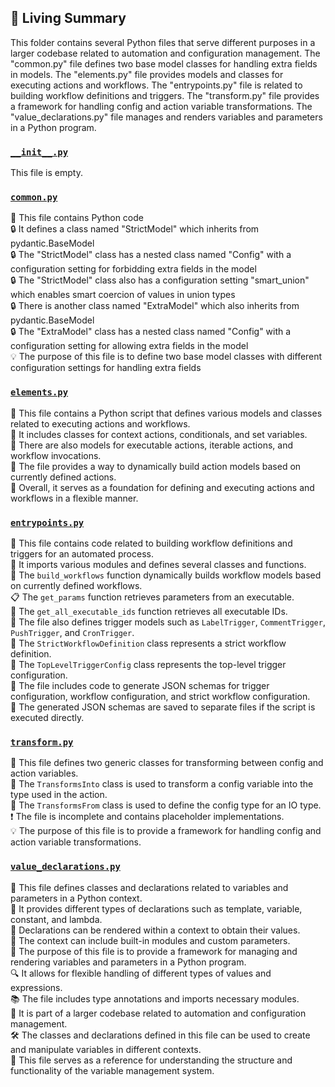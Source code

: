 

<!-- Living README Summary -->
## 🌳 Living Summary

This folder contains several Python files that serve different purposes in a larger codebase related to automation and configuration management. The "common.py" file defines two base model classes for handling extra fields in models. The "elements.py" file provides models and classes for executing actions and workflows. The "entrypoints.py" file is related to building workflow definitions and triggers. The "transform.py" file provides a framework for handling config and action variable transformations. The "value_declarations.py" file manages and renders variables and parameters in a Python program.


### [`__init__.py`](https://github.com/raphael-francis/AutoPR-internal/blob/0aabc10f58cc0543244c461caaef386a82b74854/./autopr/models/config/__init__.py)

This file is empty.  


### [`common.py`](https://github.com/raphael-francis/AutoPR-internal/blob/0aabc10f58cc0543244c461caaef386a82b74854/./autopr/models/config/common.py)

📄 This file contains Python code  
🔒 It defines a class named "StrictModel" which inherits from pydantic.BaseModel  
🔒 The "StrictModel" class has a nested class named "Config" with a configuration setting for forbidding extra fields in the model  
🔒 The "StrictModel" class also has a configuration setting "smart_union" which enables smart coercion of values in union types  
🔒 There is another class named "ExtraModel" which also inherits from pydantic.BaseModel  
🔒 The "ExtraModel" class has a nested class named "Config" with a configuration setting for allowing extra fields in the model  
💡 The purpose of this file is to define two base model classes with different configuration settings for handling extra fields  


### [`elements.py`](https://github.com/raphael-francis/AutoPR-internal/blob/0aabc10f58cc0543244c461caaef386a82b74854/./autopr/models/config/elements.py)

📄 This file contains a Python script that defines various models and classes related to executing actions and workflows.  
🔧 It includes classes for context actions, conditionals, and set variables.  
🔀 There are also models for executable actions, iterable actions, and workflow invocations.  
🚀 The file provides a way to dynamically build action models based on currently defined actions.  
📝 Overall, it serves as a foundation for defining and executing actions and workflows in a flexible manner.  


### [`entrypoints.py`](https://github.com/raphael-francis/AutoPR-internal/blob/0aabc10f58cc0543244c461caaef386a82b74854/./autopr/models/config/entrypoints.py)

📝 This file contains code related to building workflow definitions and triggers for an automated process.  
🔧 It imports various modules and defines several classes and functions.  
🔀 The `build_workflows` function dynamically builds workflow models based on currently defined workflows.  
📋 The `get_params` function retrieves parameters from an executable.  
🚀 The `get_all_executable_ids` function retrieves all executable IDs.  
🔀 The file also defines trigger models such as `LabelTrigger`, `CommentTrigger`, `PushTrigger`, and `CronTrigger`.  
📝 The `StrictWorkflowDefinition` class represents a strict workflow definition.  
🔀 The `TopLevelTriggerConfig` class represents the top-level trigger configuration.  
📝 The file includes code to generate JSON schemas for trigger configuration, workflow configuration, and strict workflow configuration.  
📝 The generated JSON schemas are saved to separate files if the script is executed directly.  


### [`transform.py`](https://github.com/raphael-francis/AutoPR-internal/blob/0aabc10f58cc0543244c461caaef386a82b74854/./autopr/models/config/transform.py)

📄 This file defines two generic classes for transforming between config and action variables.    
🔀 The `TransformsInto` class is used to transform a config variable into the type used in the action.    
🔀 The `TransformsFrom` class is used to define the config type for an IO type.    
❗ The file is incomplete and contains placeholder implementations.    
💡 The purpose of this file is to provide a framework for handling config and action variable transformations.  


### [`value_declarations.py`](https://github.com/raphael-francis/AutoPR-internal/blob/0aabc10f58cc0543244c461caaef386a82b74854/./autopr/models/config/value_declarations.py)

📄 This file defines classes and declarations related to variables and parameters in a Python context.  
🔧 It provides different types of declarations such as template, variable, constant, and lambda.  
📝 Declarations can be rendered within a context to obtain their values.  
🔀 The context can include built-in modules and custom parameters.  
🎯 The purpose of this file is to provide a framework for managing and rendering variables and parameters in a Python program.  
🔍 It allows for flexible handling of different types of values and expressions.  
📚 The file includes type annotations and imports necessary modules.  
📖 It is part of a larger codebase related to automation and configuration management.  
🛠️ The classes and declarations defined in this file can be used to create and manipulate variables in different contexts.  
🔎 This file serves as a reference for understanding the structure and functionality of the variable management system.  

<!-- Living README Summary -->